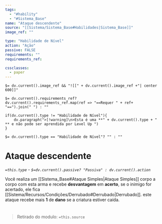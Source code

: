 ```yaml
---
tags:
  - "#hability"
  - "#Sistema_Base"
name: "Ataque descendente"
source: "[[Sistema/Sistema_Base#Habilidades|Sistema_Base]]"
image_ref: ""

type: "Habilidade de Nível"
action: "Ação"
passive: FALSE
requirements: ""
requirements_ref:  

cssclasses:
  - paper
---
```

`$= dv.current().image_ref && "![[" + dv.current().image_ref +"| center 600]]"`


`$= dv.current().requirements_ref? dv.current().requirements_ref.map(ref => "==Requer " + ref+ "==").join(" ") : ""`

```dataviewjs
if(dv.current().type != "Habilidade de Nível"){
	dv.paragraph(">[!warning]\n>Esta é uma **" + dv.current().type + " ** e não pode ser aprendida por Level Up ")
}
```


`$= dv.current().type == "Habilidade de Nível"? "" : ""`
# Ataque descendente
*`=this.type` - `$=dv.current().passive? "Passiva" : dv.current().action`*

Você realiza um [[Sistema_Base#Ataque Simples|Ataque Simples]] corpo a corpo com esta arma e recebe **desvantagem** em **acerto**, se o inimigo for acertado, ele fica [[Sistema/Recursos/Condições/Derrubado#Derrubado|Derrubado]]. este ataque recebe mais **1** de **dano** se a criatura estiver caída.


#
> Retirado do modulo: `=this.source`